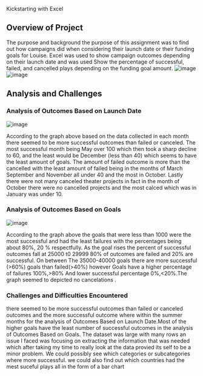 Kickstarting with Excel

## Overview of Project



 The purpose and background
 the purpose of this assignment was to find out how campaigns did when considering their launch date or their funding goals for Louise. Excel was used to show campaign outcomes depending on their launch date and was used Show the percentage of successful, failed, and cancelled plays depending on the funding goal amount.
 ![image](https://user-images.githubusercontent.com/103130997/165605444-5604f288-4c50-41b6-9532-39a2b3628954.png)
![image](https://user-images.githubusercontent.com/103130997/165605585-cfa09ee3-7ccb-4b44-9c99-4d36f4f84cc6.png)

## Analysis and Challenges



### Analysis of Outcomes Based on Launch Date
 
 ![image](https://user-images.githubusercontent.com/103130997/165613021-ab76321e-fe6f-4a25-85cc-40b6da255c07.png)

According to the graph above based on the data collected in each month there seemed to be more successful outcomes than failed or canceled. The most successful month being May over 100 which then took a sharp decline to 60, and the least would be December (less than 40)  which seems to have the least amount of goals. The amount of failed outcome is more than the cancelled with the least amount of failed being in the months of March September and November all under 40   and the most in October. Lastly there were not many canceled theater projects in fact in the month of October there were no cancelled projects and the most calced which was in January was under 10.



### Analysis of Outcomes Based on Goals
 ![image](https://user-images.githubusercontent.com/103130997/165613502-e09966d8-e446-4231-bede-b5d4e1d1213a.png)

According to the graph above the goals that were less than 1000 were the most successful and had the least failures with the percentages being about 80%, 20 % respectfully. As the goal rises the percent of successful outcomes fall at 25000 t0 29999 80% of outcomes are failed and 20% are successful. On between The 35000-40000 goals there are more successful (>60%) goals than failed(>40%) however Goals have a higher percentage of failures 100%,>80% And lower successful percentage 0%,<20%.The graph seemed to depicted no cancelations .

### Challenges and Difficulties Encountered

there seemed to be more successful outcomes than failed or canceled outcomes and the more successful outcome where within the summer months for the analysis of Outcomes Based on Launch Date.Most of the higher goals have the least number of successful outcomes in the analysis of Outcomes Based on Goals. 
The dataset was large  with many rows an issue I faced was focusing on extracting the information that was needed which after taking my time to really look at the data provied its self to be a minor problem. We could possibly see which categories or subcategories where more successful. we could also find out which countries had the mest suceful plays all in the form of a bar chart 





